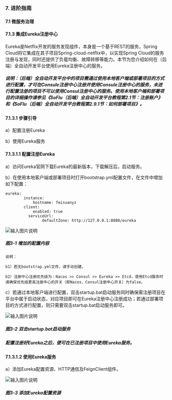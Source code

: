 ### 7. 进阶指南

#### 7.1 微服务治理

#### 7.1.3 集成Eureka注册中心

Eureka是Netflix开发的服务发现组件，本身是一个基于REST的服务，Spring Cloud将它集成在其子项目Spring-cloud-netflix中，以实现Spring Cloud的服务注册与发现，同时还提供了负载均衡、故障转移等能力。本节为您介绍如何在（后端）全自动开发平台使用Eureka注册中心的服务。

##### 说明：（后端）全自动开发平台中的项目需通过使用本地客户端或部署项目的方式进行配置，才可在Consule注册中心注册并使用Consule注册中心的服务，未进行配置注册的项目不可以使用Consul注册中心的服务。使用本地客户端和部署项目的详细操作请参见《SoFlu（后端）全自动开发平台教程第2.1节：注册账户》和《SoFlu（后端）全自动开发平台教程第2.9.1节：如何部署项目》。

#### 7.1.3.1 步骤引导

a）配置注册Eureka

b）使用Eureka服务

#### 7.1.3.1.1 配置注册Eureka

a）访问Eureka官网下载Eureka的最新版本，下载解压后，启动服务。

b）在使用本地客户端或部署项目时打开bootstrap.yml配置文件，在文件中增加如下配置：

```
eureka:  
  		instance:    
    		hostname: feisuanyz  
  		client:  
    		enabled: true
          serviceUrl: 
                defaultZone: http://127.0.0.1:8080/eureka
```

![输入图片说明](../../../../images/SoFlu%EF%BC%88%E5%90%8E%E7%AB%AF%EF%BC%89%E5%BC%80%E5%8F%91%E5%B9%B3%E5%8F%B0/1.%20%E6%9C%80%E6%96%B0%E7%89%88%E6%9C%AC%20-%20%E6%9B%B4%E6%96%B0%E6%97%A5%E6%9C%9F%20-%202022.10.08/7.%20%E8%BF%9B%E9%98%B6%E6%8C%87%E5%8D%97/1.%20%E5%BE%AE%E6%9C%8D%E5%8A%A1%E6%B2%BB%E7%90%86/3-1.png)

##### 图3-1 增加的配置内容

```
说明：

b1）若无bootstrap.yml文件，请手动创建。

b2）注册中心注册优先级为：Nacos >> Consul >> Eureka >> Etcd，使用Etcd服务时请确保优先级更高注册中心的开关（即Nacos、Consul注册中心开关）为false。
```

c）若通过本地客户端进行配置，双击startup.bat启动服务同时确保需注册项目在平台中属于启动状态，对应项目即可在Eureka注册中心注册成功；若通过部署项目的方式进行配置，则只需要双击startup.bat启动服务即可。

![输入图片说明](../../../../images/SoFlu%EF%BC%88%E5%90%8E%E7%AB%AF%EF%BC%89%E5%BC%80%E5%8F%91%E5%B9%B3%E5%8F%B0/1.%20%E6%9C%80%E6%96%B0%E7%89%88%E6%9C%AC%20-%20%E6%9B%B4%E6%96%B0%E6%97%A5%E6%9C%9F%20-%202022.10.08/7.%20%E8%BF%9B%E9%98%B6%E6%8C%87%E5%8D%97/1.%20%E5%BE%AE%E6%9C%8D%E5%8A%A1%E6%B2%BB%E7%90%86/3-2.png)

##### 图3-2 双击startup.bat启动服务

##### 配置注册好Eureka之后，便可在已注册项目中使用Eureka服务。

#### 7.1.3.1.2 使用Eureka服务

a）添加Eureka配置资源、HTTP通信及FeignClient组件。

![输入图片说明](../../../../images/SoFlu%EF%BC%88%E5%90%8E%E7%AB%AF%EF%BC%89%E5%BC%80%E5%8F%91%E5%B9%B3%E5%8F%B0/1.%20%E6%9C%80%E6%96%B0%E7%89%88%E6%9C%AC%20-%20%E6%9B%B4%E6%96%B0%E6%97%A5%E6%9C%9F%20-%202022.10.08/7.%20%E8%BF%9B%E9%98%B6%E6%8C%87%E5%8D%97/1.%20%E5%BE%AE%E6%9C%8D%E5%8A%A1%E6%B2%BB%E7%90%86/3-3.png)

##### 图3-3 添加Eureka配置资源
